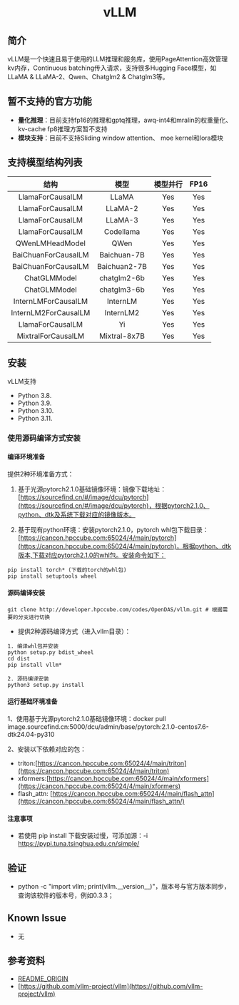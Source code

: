 # <div align="center"><strong>vLLM</strong></div>
## 简介
vLLM是一个快速且易于使用的LLM推理和服务库，使用PageAttention高效管理kv内存，Continuous batching传入请求，支持很多Hugging Face模型，如LLaMA & LLaMA-2、Qwen、Chatglm2 & Chatglm3等。

## 暂不支持的官方功能
- **量化推理**：目前支持fp16的推理和gptq推理，awq-int4和mralin的权重量化、kv-cache fp8推理方案暂不支持
- **模块支持**：目前不支持Sliding window attention、 moe kernel和lora模块


## 支持模型结构列表
|     结构     |     模型      | 模型并行 | FP16 |
| :----------: | :----------: | :------: | :--: |
|    LlamaForCausalLM       |    LLaMA          |   Yes    | Yes  |
|    LlamaForCausalLM       |    LLaMA-2        |   Yes    | Yes  |
|    LlamaForCausalLM       |    LLaMA-3        |   Yes    | Yes  |
|    LlamaForCausalLM       |    Codellama      |   Yes    | Yes  |
|    QWenLMHeadModel        |    QWen           |   Yes    | Yes  |
|    BaiChuanForCausalLM    |    Baichuan-7B    |   Yes    | Yes  |
|    BaiChuanForCausalLM    |    Baichuan2-7B   |   Yes    | Yes  |
|    ChatGLMModel           |    chatglm2-6b    |   Yes    | Yes  |
|    ChatGLMModel           |    chatglm3-6b    |   Yes    | Yes  |
|    InternLMForCausalLM    |    InternLM       |   Yes    | Yes  |
|    InternLM2ForCausalLM   |    InternLM2      |   Yes    | Yes  |
|    LlamaForCausalLM       |    Yi             |   Yes    | Yes  |
|    MixtralForCausalLM     |    Mixtral-8x7B   |   Yes    | Yes  |


## 安装
vLLM支持
+ Python 3.8.
+ Python 3.9.
+ Python 3.10.
+ Python 3.11.

### 使用源码编译方式安装

#### 编译环境准备
提供2种环境准备方式：

1. 基于光源pytorch2.1.0基础镜像环境：镜像下载地址：[https://sourcefind.cn/#/image/dcu/pytorch](https://sourcefind.cn/#/image/dcu/pytorch)，根据pytorch2.1.0、python、dtk及系统下载对应的镜像版本。

2. 基于现有python环境：安装pytorch2.1.0，pytorch whl包下载目录：[https://cancon.hpccube.com:65024/4/main/pytorch](https://cancon.hpccube.com:65024/4/main/pytorch)，根据python、dtk版本,下载对应pytorch2.1.0的whl包。安装命令如下：
```shell
pip install torch* (下载的torch的whl包)
pip install setuptools wheel
```

#### 源码编译安装
```shell
git clone http://developer.hpccube.com/codes/OpenDAS/vllm.git # 根据需要的分支进行切换
```

- 提供2种源码编译方式（进入vllm目录）：
```
1. 编译whl包并安装
python setup.py bdist_wheel 
cd dist
pip install vllm*

2. 源码编译安装
python3 setup.py install 
```

#### 运行基础环境准备
1、使用基于光源pytorch2.1.0基础镜像环境：docker pull image.sourcefind.cn:5000/dcu/admin/base/pytorch:2.1.0-centos7.6-dtk24.04-py310 

2、安装以下依赖对应的包：
- triton:[https://cancon.hpccube.com:65024/4/main/triton](https://cancon.hpccube.com:65024/4/main/triton)
- xformers:[https://cancon.hpccube.com:65024/4/main/xformers](https://cancon.hpccube.com:65024/4/main/xformers)
- flash_attn: [https://cancon.hpccube.com:65024/4/main/flash_attn](https://cancon.hpccube.com:65024/4/main/flash_attn/)


#### 注意事项
+ 若使用 pip install 下载安装过慢，可添加源：-i https://pypi.tuna.tsinghua.edu.cn/simple/

## 验证
- python -c "import vllm; print(vllm.\_\_version__)"，版本号与官方版本同步，查询该软件的版本号，例如0.3.3；

## Known Issue
- 无

## 参考资料
- [README_ORIGIN](README_ORIGIN.md)
- [https://github.com/vllm-project/vllm](https://github.com/vllm-project/vllm)